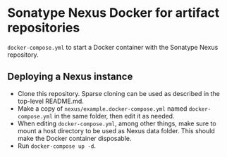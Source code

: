 Sonatype Nexus Docker for artifact repositories
=============================
`docker-compose.yml` to start a Docker container with the Sonatype Nexus repository.

Deploying a Nexus instance
--------------------------------------
- Clone this repository. Sparse cloning can be used as described in the top-level README.md.
- Make a copy of `nexus/example.docker-compose.yml` named `docker-compose.yml` in the same folder, then edit it as needed.
- When editing `docker-compose.yml`, among other things, make sure to mount a host directory to be used as Nexus data folder. This should make the Docker container disposable.
- Run `docker-compose up -d`.

